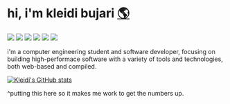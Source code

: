 # hi, i'm kleidi bujari <a href="https://kleidibujari.github.io/">🌎</a> 

<a href="https://github.com/kleidibujari/dots">![](https://img.shields.io/badge/os-arch-informational?style=flat&logo=archlinux&logoColor=white&color=689d6a)</a>
![](https://img.shields.io/badge/editor-nvim-informational?style=flat&logo=neovim&logoColor=white&color=689d6a)
![](https://img.shields.io/badge/editor-vscode-informational?style=flat&logo=visualstudio&logoColor=white&color=689d6a)
![](https://img.shields.io/badge/shell-bash-informational?style=flat&logo=linux&logoColor=white&color=689d6a)
![](https://img.shields.io/badge/lang-c/cpp-informational?style=flat&logo=&logoColor=white&color=689d6a)
![](https://img.shields.io/badge/lang-html/css-informational?style=flat&logo=&logoColor=white&color=689d6a)

i'm a computer engineering student and software developer, focusing on building high-performace software with a variety of tools and technologies,
both web-based and compiled.

[![Kleidi's GitHub stats](https://github-readme-stats.vercel.app/api?username=kleidibujari&count_private=true&show_icons=true&theme=gruvbox)](https://github.com/anuraghazra/github-readme-stats)

^putting this here so it makes me work to get the numbers up.
